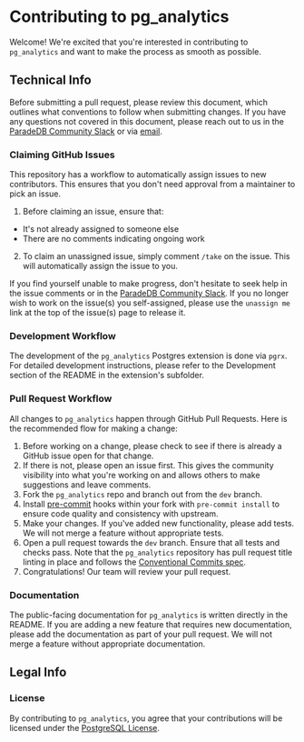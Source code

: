 # **Contributing to pg_analytics**

Welcome! We're excited that you're interested in contributing to `pg_analytics` and want to make the process as smooth as possible.

## Technical Info

Before submitting a pull request, please review this document, which outlines what conventions to follow when submitting changes. If you have any questions not covered in this document, please reach out to us in the [ParadeDB Community Slack](https://join.slack.com/t/paradedbcommunity/shared_invite/zt-2lkzdsetw-OiIgbyFeiibd1DG~6wFgTQ) or via [email](mailto:support@paradedb.com).

### Claiming GitHub Issues

This repository has a workflow to automatically assign issues to new contributors. This ensures that you don't need approval
from a maintainer to pick an issue.

1. Before claiming an issue, ensure that:

- It's not already assigned to someone else
- There are no comments indicating ongoing work

2. To claim an unassigned issue, simply comment `/take` on the issue. This will automatically assign the issue to you.

If you find yourself unable to make progress, don't hesitate to seek help in the issue comments or in the [ParadeDB Community Slack](https://join.slack.com/t/paradedbcommunity/shared_invite/zt-2lkzdsetw-OiIgbyFeiibd1DG~6wFgTQ). If you no longer wish to
work on the issue(s) you self-assigned, please use the `unassign me` link at the top of the issue(s) page to release it.

### Development Workflow

The development of the `pg_analytics` Postgres extension is done via `pgrx`. For detailed development instructions, please refer to the Development section of the README in the extension's subfolder.

### Pull Request Workflow

All changes to `pg_analytics` happen through GitHub Pull Requests. Here is the recommended
flow for making a change:

1. Before working on a change, please check to see if there is already a GitHub issue open for that change.
2. If there is not, please open an issue first. This gives the community visibility into what you're working on and allows others to make suggestions and leave comments.
3. Fork the `pg_analytics` repo and branch out from the `dev` branch.
4. Install [pre-commit](https://pre-commit.com/) hooks within your fork with `pre-commit install` to ensure code quality and consistency with upstream.
5. Make your changes. If you've added new functionality, please add tests. We will not merge a feature without appropriate tests.
6. Open a pull request towards the `dev` branch. Ensure that all tests and checks pass. Note that the `pg_analytics` repository has pull request title linting in place and follows the [Conventional Commits spec](https://github.com/amannn/action-semantic-pull-request).
7. Congratulations! Our team will review your pull request.

### Documentation

The public-facing documentation for `pg_analytics` is written directly in the README. If you are adding a new feature that requires new documentation, please add the documentation as part of your pull request. We will not merge a feature without appropriate documentation.

## Legal Info

### License

By contributing to `pg_analytics`, you agree that your contributions will be licensed under the [PostgreSQL License](LICENSE).
